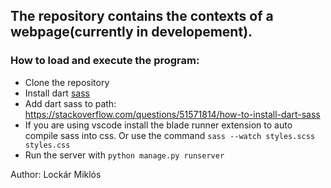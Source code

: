 ## The repository contains the contexts of a webpage(currently in developement).

### How to load and execute the program:
* Clone the repository
* Install dart [sass](https://sass-lang.com/dart-sass "sass")
* Add dart sass to path: <https://stackoverflow.com/questions/51571814/how-to-install-dart-sass>
* If you are using vscode install the blade runner extension to auto compile sass into css. Or use the command `sass --watch styles.scss styles.css`
* Run the server with `python manage.py runserver`

Author: Lockár Miklós